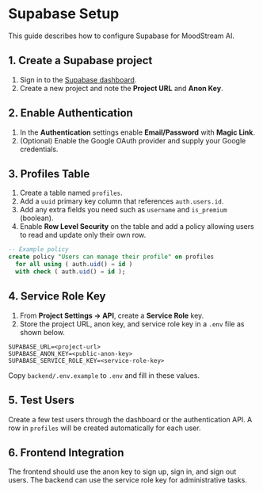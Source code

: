 # Supabase Setup

This guide describes how to configure Supabase for MoodStream AI.

## 1. Create a Supabase project
1. Sign in to the [Supabase dashboard](https://app.supabase.com/).
2. Create a new project and note the **Project URL** and **Anon Key**.

## 2. Enable Authentication
1. In the **Authentication** settings enable **Email/Password** with **Magic Link**.
2. (Optional) Enable the Google OAuth provider and supply your Google credentials.

## 3. Profiles Table
1. Create a table named `profiles`.
2. Add a `uuid` primary key column that references `auth.users.id`.
3. Add any extra fields you need such as `username` and `is_premium` (boolean).
4. Enable **Row Level Security** on the table and add a policy allowing users to
   read and update only their own row.

```sql
-- Example policy
create policy "Users can manage their profile" on profiles
  for all using ( auth.uid() = id )
  with check ( auth.uid() = id );
```

## 4. Service Role Key
1. From **Project Settings → API**, create a **Service Role** key.
2. Store the project URL, anon key, and service role key in a `.env` file as
   shown below.

```env
SUPABASE_URL=<project-url>
SUPABASE_ANON_KEY=<public-anon-key>
SUPABASE_SERVICE_ROLE_KEY=<service-role-key>
```

Copy `backend/.env.example` to `.env` and fill in these values.

## 5. Test Users
Create a few test users through the dashboard or the authentication API. A row
in `profiles` will be created automatically for each user.

## 6. Frontend Integration
The frontend should use the anon key to sign up, sign in, and sign out users.
The backend can use the service role key for administrative tasks.
